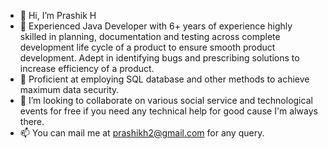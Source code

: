- 👋 Hi, I’m Prashik H
- 👀 Experienced Java Developer with 6+ years of experience highly skilled in planning, documentation and testing across complete development life cycle of a product 
    to ensure smooth product development. Adept in identifying bugs and prescribing solutions to increase efficiency of a product. 
- 🌱 Proficient at employing SQL database and other methods to achieve maximum data security.
- 💞️ I’m looking to collaborate on various social service and technological events for free if you need any technical help for good cause I'm always there.
- 📫 You can mail me at prashikh2@gmail.com for any query.

